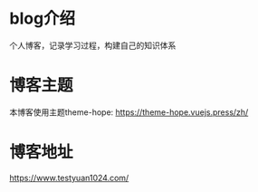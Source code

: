 # blog介绍
个人博客，记录学习过程，构建自己的知识体系
# 博客主题
本博客使用主题theme-hope:
https://theme-hope.vuejs.press/zh/
# 博客地址
https://www.testyuan1024.com/
